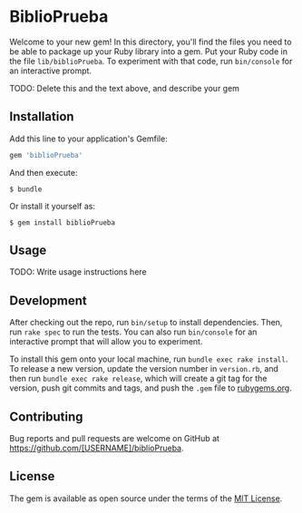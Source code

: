 # BiblioPrueba

Welcome to your new gem! In this directory, you'll find the files you need to be able to package up your Ruby library into a gem. Put your Ruby code in the file `lib/biblioPrueba`. To experiment with that code, run `bin/console` for an interactive prompt.

TODO: Delete this and the text above, and describe your gem

## Installation

Add this line to your application's Gemfile:

```ruby
gem 'biblioPrueba'
```

And then execute:

    $ bundle

Or install it yourself as:

    $ gem install biblioPrueba

## Usage

TODO: Write usage instructions here

## Development

After checking out the repo, run `bin/setup` to install dependencies. Then, run `rake spec` to run the tests. You can also run `bin/console` for an interactive prompt that will allow you to experiment.

To install this gem onto your local machine, run `bundle exec rake install`. To release a new version, update the version number in `version.rb`, and then run `bundle exec rake release`, which will create a git tag for the version, push git commits and tags, and push the `.gem` file to [rubygems.org](https://rubygems.org).

## Contributing

Bug reports and pull requests are welcome on GitHub at https://github.com/[USERNAME]/biblioPrueba.


## License

The gem is available as open source under the terms of the [MIT License](http://opensource.org/licenses/MIT).

